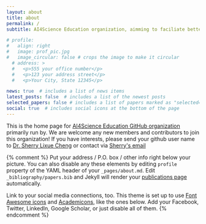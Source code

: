 ```yaml
---
layout: about
title: about
permalink: /
subtitle: AI4Science Education organization, aimming to faciliate better eduation for AI4Sci 

# profile:
#   align: right
#   image: prof_pic.jpg
#   image_circular: false # crops the image to make it circular
  # address: >
  #   <p>555 your office number</p>
  #   <p>123 your address street</p>
  #   <p>Your City, State 12345</p>

news: true  # includes a list of news items
latest_posts: false  # includes a list of the newest posts
selected_papers: false # includes a list of papers marked as "selected={true}"
social: true  # includes social icons at the bottom of the page
---
```


This is the home page for [AI4Science Education GitHub organization](https://github.com/AI4SciEdu) primarily run by. We are welcome any new members and contributors to join this organization! If you have interests, please send your github user name to [Dr. Sherry Lixue Cheng](https://sherrylixuecheng.github.io/) or contact via <a href = "mailto: sherrylixuecheng@google.com">Sherry's email</a>


{% comment %} Put your address / P.O. box / other info right below your picture. You can also disable any these elements by editing `profile` property of the YAML header of your `_pages/about.md`. Edit `_bibliography/papers.bib` and Jekyll will render your [publications page](/al-folio/publications/) automatically.

Link to your social media connections, too. This theme is set up to use [Font Awesome icons](http://fortawesome.github.io/Font-Awesome/) and [Academicons](https://jpswalsh.github.io/academicons/), like the ones below. Add your Facebook, Twitter, LinkedIn, Google Scholar, or just disable all of them.
{% endcomment %}

